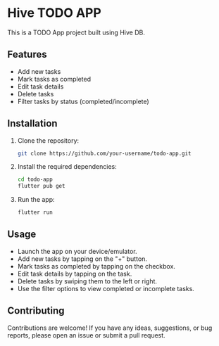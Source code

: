 # Hive TODO APP

This is a TODO App project built using Hive DB.

## Features

- Add new tasks
- Mark tasks as completed
- Edit task details
- Delete tasks
- Filter tasks by status (completed/incomplete)

## Installation

1. Clone the repository:

    ```bash
    git clone https://github.com/your-username/todo-app.git
    ```

2. Install the required dependencies:

    ```bash
    cd todo-app
    flutter pub get
    ```

3. Run the app:

    ```bash
    flutter run
    ```

## Usage

- Launch the app on your device/emulator.
- Add new tasks by tapping on the "+" button.
- Mark tasks as completed by tapping on the checkbox.
- Edit task details by tapping on the task.
- Delete tasks by swiping them to the left or right.
- Use the filter options to view completed or incomplete tasks.

## Contributing

Contributions are welcome! If you have any ideas, suggestions, or bug reports, please open an issue or submit a pull request.
